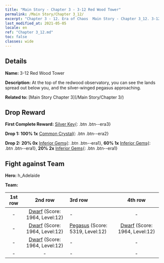 ```yaml
---
title: "Main Story - Chapter 3 - 3-12 Red Wood Tower"
permalink: /Main Story/Chapter 3_12/
excerpt: "Chapter 3 - 12. Era of Chaos  Main Story - Chapter 3_12. 3-12 Red Wood Tower"
last_modified_at: 2021-05-05
locale: en
ref: "Chapter 3_12.md"
toc: false
classes: wide
---
```


## Details

 **Name:** 3-12 Red Wood Tower

 **Description:** At the top of the redwood observatory, you can see the lands spread out below you, and the silver-winged pegasus approaching.

 **Related to:** [Main Story Chapter 3](/Main Story/Chapter 3/)

## Drop Reward

 **First Complete Reward:** [Silver Key](/Items/con_693/){: .btn .btn--era3}

 **Drop 1:** **100% 1x** [Common Crystal](/Items/mat_11/){: .btn .btn--era2}

 **Drop 2:** **20% 0x** [Inferior Gems](/Items/mat_4/){: .btn .btn--era1}, **60% 1x** [Inferior Gems](/Items/mat_4/){: .btn .btn--era1}, **20% 2x** [Inferior Gems](/Items/mat_4/){: .btn .btn--era1}


## Fight against Team
 **Hero:** h_Adelaide

 **Team:**


  | 1st row | 2nd row | 3rd row | 4th row |
  |:----:|:----:|:----|:----:|
  | - | [Dwarf](/units/Dwarf/) (Score: 1964, Level:12)  | - | - |
  | - | [Dwarf](/units/Dwarf/) (Score: 1964, Level:12)  | [Pegasus](/units/Pegasus/) (Score: 5319, Level:12)  | [Dwarf](/units/Dwarf/) (Score: 1964, Level:12)  |
  | - | [Dwarf](/units/Dwarf/) (Score: 1964, Level:12)  | - | - |
  | - | - | - | - |


